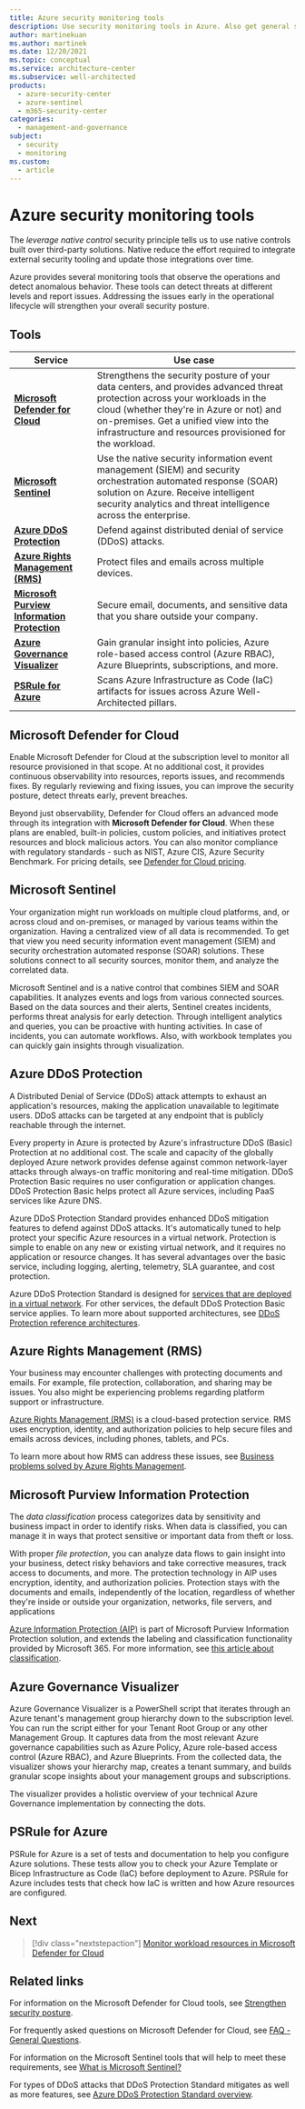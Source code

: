 ```yaml
---
title: Azure security monitoring tools
description: Use security monitoring tools in Azure. Also get general security advice, such as detecting threats early and protecting resources against DDoS attacks.
author: martinekuan
ms.author: martinek
ms.date: 12/20/2021
ms.topic: conceptual
ms.service: architecture-center
ms.subservice: well-architected
products:
  - azure-security-center
  - azure-sentinel
  - m365-security-center
categories:
  - management-and-governance
subject:
  - security
  - monitoring
ms.custom:
  - article
---
```


# Azure security monitoring tools

The *leverage native control* security principle tells us to use native controls built over third-party solutions. Native reduce the effort required to integrate external security tooling and update those integrations over time.

Azure provides several monitoring tools that observe the operations and detect anomalous behavior. These tools can detect threats at different levels and report issues. Addressing the issues early in the operational lifecycle will strengthen your overall security posture.

## Tools

|Service|Use case|
|---|---|
|[**Microsoft Defender for Cloud**](/azure/security-center/security-center-intro)| Strengthens the security posture of your data centers, and provides advanced threat protection across your workloads in the cloud (whether they're in Azure or not) and on-premises. Get a unified view into the infrastructure and resources provisioned for the workload. |
|[**Microsoft Sentinel**](/azure/sentinel/overview)|Use the native security information event management (SIEM) and security orchestration automated response (SOAR) solution on Azure. Receive intelligent security analytics and threat intelligence across the enterprise.|
|[**Azure DDoS Protection**](/azure/virtual-network/ddos-protection-overview)| Defend against distributed denial of service (DDoS) attacks.|
|[**Azure Rights Management (RMS)**](/azure/information-protection/what-is-azure-rms)| Protect files and emails across multiple devices.|
|[**Microsoft Purview Information Protection**](/information-protection/develop/overview)| Secure email, documents, and sensitive data that you share outside your company.|
|[**Azure Governance Visualizer**](https://github.com/microsoft/CloudAdoptionframework/tree/master/govern/AzureGovernanceVisualizer)|Gain granular insight into policies, Azure role-based access control (Azure RBAC), Azure Blueprints, subscriptions, and more.|
|[**PSRule for Azure**](https://aka.ms/ps-rule-azure)| Scans Azure Infrastructure as Code (IaC) artifacts for issues across Azure Well-Architected pillars.|

## Microsoft Defender for Cloud

Enable Microsoft Defender for Cloud at the subscription level to monitor all resource provisioned in that scope. At no additional cost, it provides continuous observability into resources, reports issues, and recommends fixes. By regularly reviewing and fixing issues, you can improve the security posture, detect threats early, prevent breaches.

Beyond just observability, Defender for Cloud offers an advanced mode through its integration with **Microsoft Defender for Cloud**. When these plans are enabled, built-in policies, custom policies, and initiatives protect resources and block malicious actors. You can also monitor compliance with regulatory standards - such as NIST, Azure CIS, Azure Security Benchmark. For pricing details, see [Defender for Cloud pricing](https://azure.microsoft.com/pricing/details/azure-defender/).

## Microsoft Sentinel

Your organization might run workloads on multiple cloud platforms, and, or across cloud and on-premises, or managed by various teams within the organization. Having a centralized view of all data is recommended. To get that view you need security information event management (SIEM) and security orchestration automated response (SOAR) solutions. These solutions connect to all security sources, monitor them, and analyze the correlated data.

Microsoft Sentinel and is a native control that combines SIEM and SOAR capabilities. It analyzes events and logs from various connected sources. Based on the data sources and their alerts, Sentinel creates incidents, performs threat analysis for early detection. Through intelligent analytics and queries, you can be proactive with hunting activities. In case of incidents, you can automate workflows. Also, with workbook templates you can quickly gain insights through visualization.

## Azure DDoS Protection

A Distributed Denial of Service (DDoS) attack attempts to exhaust an application's resources, making the application unavailable to legitimate users. DDoS attacks can be targeted at any endpoint that is publicly reachable through the internet.

Every property in Azure is protected by Azure's infrastructure DDoS (Basic) Protection at no additional cost. The scale and capacity of the globally deployed Azure network provides defense against common network-layer attacks through always-on traffic monitoring and real-time mitigation. DDoS Protection Basic requires no user configuration or application changes. DDoS Protection Basic helps protect all Azure services, including PaaS services like Azure DNS.

Azure DDoS Protection Standard provides enhanced DDoS mitigation features to defend against DDoS attacks. It's automatically tuned to help protect your specific Azure resources in a virtual network. Protection is simple to enable on any new or existing virtual network, and it requires no application or resource changes. It has several advantages over the basic service, including logging, alerting, telemetry, SLA guarantee, and cost protection.

Azure DDoS Protection Standard is designed for [services that are deployed in a virtual network](/azure/virtual-network/virtual-network-for-azure-services). For other services, the default DDoS Protection Basic service applies. To learn more about supported architectures, see [DDoS Protection reference architectures](/azure/ddos-protection/ddos-protection-reference-architectures).

## Azure Rights Management (RMS)

Your business may encounter challenges with protecting documents and emails. For example, file protection, collaboration, and sharing may be issues. You also might be experiencing problems regarding platform support or infrastructure.

[Azure Rights Management (RMS)](/azure/information-protection/what-is-azure-rms) is a cloud-based protection service.
RMS uses encryption, identity, and authorization policies to help secure files and emails across devices, including phones, tablets, and PCs.

To learn more about how RMS can address these issues, see [Business problems solved by Azure Rights Management](/azure/information-protection/what-is-azure-rms#business-problems-solved-by-azure-rights-management).

## Microsoft Purview Information Protection

The *data classification* process categorizes data by sensitivity and business impact in order to identify risks. When data is classified, you can manage it in ways that protect sensitive or important data from theft or loss.

With proper *file protection*, you can analyze data flows to gain insight into your business, detect risky behaviors and take corrective measures, track access to documents, and more. The protection technology in AIP uses encryption, identity, and authorization policies. Protection stays with the documents and emails, independently of the location, regardless of whether they're inside or outside your organization, networks, file servers, and applications

[Azure Information Protection (AIP)](/azure/information-protection/what-is-information-protection) is part of Microsoft Purview Information Protection solution, and extends the labeling and classification functionality provided by Microsoft 365. For more information, see [this article about classification](/microsoft-365/compliance/data-classification-overview).

## Azure Governance Visualizer

Azure Governance Visualizer is a PowerShell script that iterates through an Azure tenant's management group hierarchy down to the subscription level. You can run the script either for your Tenant Root Group or any other Management Group. It captures data from the most relevant Azure governance capabilities such as Azure Policy, Azure role-based access control (Azure RBAC), and Azure Blueprints. From the collected data, the visualizer shows your hierarchy map, creates a tenant summary, and builds granular scope insights about your management groups and subscriptions.

The visualizer provides a holistic overview of your technical Azure Governance implementation by connecting the dots.

## PSRule for Azure

PSRule for Azure is a set of tests and documentation to help you configure Azure solutions.
These tests allow you to check your Azure Template or Bicep Infrastructure as Code (IaC) before deployment to Azure.
PSRule for Azure includes tests that check how IaC is written and how Azure resources are configured.

## Next

> [!div class="nextstepaction"]
> [Monitor workload resources in Microsoft Defender for Cloud](monitor-resources.md)

## Related links

For information on the Microsoft Defender for Cloud tools, see [Strengthen security posture](/azure/security-center/security-center-intro#strengthen-security-posture).

For frequently asked questions on Microsoft Defender for Cloud, see [FAQ - General Questions](/azure/security-center/faq-general).

For information on the Microsoft Sentinel tools that will help to meet these requirements, see [What is Microsoft Sentinel?](/azure/sentinel/overview#analytics)

For types of DDoS attacks that DDoS Protection Standard mitigates as well as more features, see [Azure DDoS Protection Standard overview](/azure/virtual-network/ddos-protection-overview).
